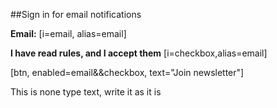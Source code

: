 ##Sign in for email notifications

**Email:**
[i=email, alias=email]

**I have read rules, and I accept them**
[i=checkbox,alias=email]

[btn, enabled=email&&checkbox, text="Join newsletter"]

This is none type text, write it as it is
